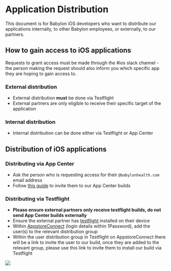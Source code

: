 # Application Distribution
This document is for Babylon iOS developers who want to distribute our applications internally, to other Babylon employees, or externally, to our partners.

## How to gain access to iOS applications
Requests to grant access must be made through the #ios slack channel - the person making the request should also inform you which specific app they are hoping to gain access to.

### External distribution
* External distribution **must** be done via Testflight
* External partners are only eligible to receive their specific target of the application

### Internal distribution
* Internal distribution can be done either via Testflight or App Center

## Distribution of iOS applications
### Distributing via App Center
* Ask the person who is requesting access for their `@babylonhealth.com` email address
* Follow [this guide](https://github.com/babylonhealth/ios-playbook/blob/simon/cnsmr-3226/Cookbook/Technical-Documents/AppCenter.md#adding-people-to-the-organisation) to invite them to our App Center builds

### Distributing via Testflight
* **Please ensure external partners only receive testflight builds, do not send App Center builds externally**
* Ensure the external partner has [testflight](https://developer.apple.com/testflight/) installed on their device
* Within [AppstoreConnect](https://appstoreconnect.apple.com/) (login details within 1Password), add the user(s) to the relevant distribution group
* Within the user distribution group in Testflight on AppstoreConnect there will be a link to invite the user to our build, once they are added to the relevant group, please use this link to invite them to install our build via Testflight

![](https://i.imgur.com/apFTvzj.png)

